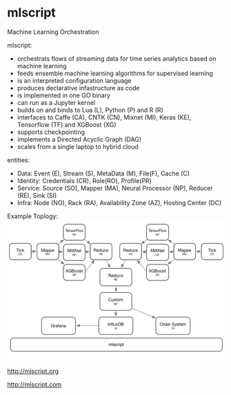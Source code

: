 # mlscript
Machine Learning Orchestration

mlscript:

- orchestrats flows of streaming data for time series analytics based on machine learning 
- feeds ensemble machine learning algorithms for supervised learning
- is an interpreted configuration language
- produces declarative infastructure as code
- is implemented in one GO binary
- can run as a Jupyter kernel
- builds on and binds to Lua (L), Python (P) and R (R)
- interfaces to Caffe (CA), CNTK (CN), Mixnet (MI), Keras (KE), Tensorflow (TF) and XGBoost (XG)
- supports checkpointing
- implements a Directed Acyclic Graph (DAG)
- scales from a single laptop to hybrid cloud


entities:
- Data: Event (E), Stream (S), MetaData (M), File(F), Cache (C)
- Identity: Credentials (CR), Role(RO), Profile(PR)
- Service: Source (SO), Mapper (MA), Neural Processor (NP), Reducer (RE), Sink (SI)
- Infra: Node (NO), Rack (RA), Availability Zone (AZ), Hosting Center (DC)

Example Toplogy:
<img src="mlscript.png" />


http://mlscript.org

http://mlscript.com


